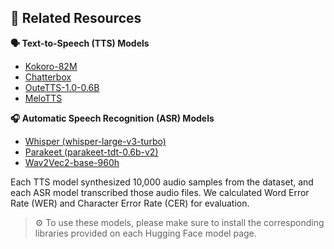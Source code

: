 ## 🔗 Related Resources

**🗣️ Text-to-Speech (TTS) Models**
- [Kokoro-82M](https://huggingface.co/hexgrad/Kokoro-82M)
- [Chatterbox](https://huggingface.co/ResembleAI/chatterbox)
- [OuteTTS-1.0-0.6B](https://huggingface.co/OuteAI/OuteTTS-1.0-0.6B)
- [MeloTTS](https://huggingface.co/myshell-ai/MeloTTS-English)

**🎧 Automatic Speech Recognition (ASR) Models**
- [Whisper (whisper-large-v3-turbo)](https://huggingface.co/openai/whisper-large-v3-turbo)
- [Parakeet (parakeet-tdt-0.6b-v2)](https://huggingface.co/nvidia/parakeet-tdt-0.6b-v2)
- [Wav2Vec2-base-960h](https://huggingface.co/facebook/wav2vec2-base-960h)

Each TTS model synthesized 10,000 audio samples from the dataset, and each ASR model transcribed those audio files. We calculated Word Error Rate (WER) and Character Error Rate (CER) for evaluation.

> ⚙️ To use these models, please make sure to install the corresponding libraries provided on each Hugging Face model page.


